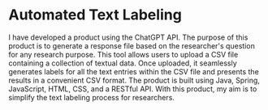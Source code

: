 # Automated Text Labeling

I have developed a product using the ChatGPT API. The purpose of this product is to generate a response file based on the researcher's question for any research purpose. This tool allows users to upload a CSV file containing a collection of textual data. Once uploaded, it seamlessly generates labels for all the text entries within the CSV file and presents the results in a convenient CSV format. The product is built using Java, Spring, JavaScript, HTML, CSS, and a RESTful API. With this product, my aim is to simplify the text labeling process for researchers.
